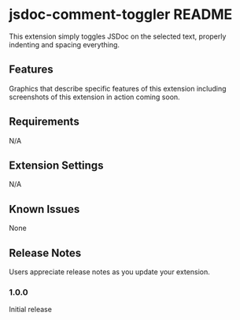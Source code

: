 # jsdoc-comment-toggler README

This extension simply toggles JSDoc on the selected text, properly indenting and spacing
everything.

## Features

Graphics that describe specific features of this extension including screenshots of this
extension in action coming soon.

## Requirements

N/A

## Extension Settings

N/A

## Known Issues

None

## Release Notes

Users appreciate release notes as you update your extension.

### 1.0.0

Initial release
